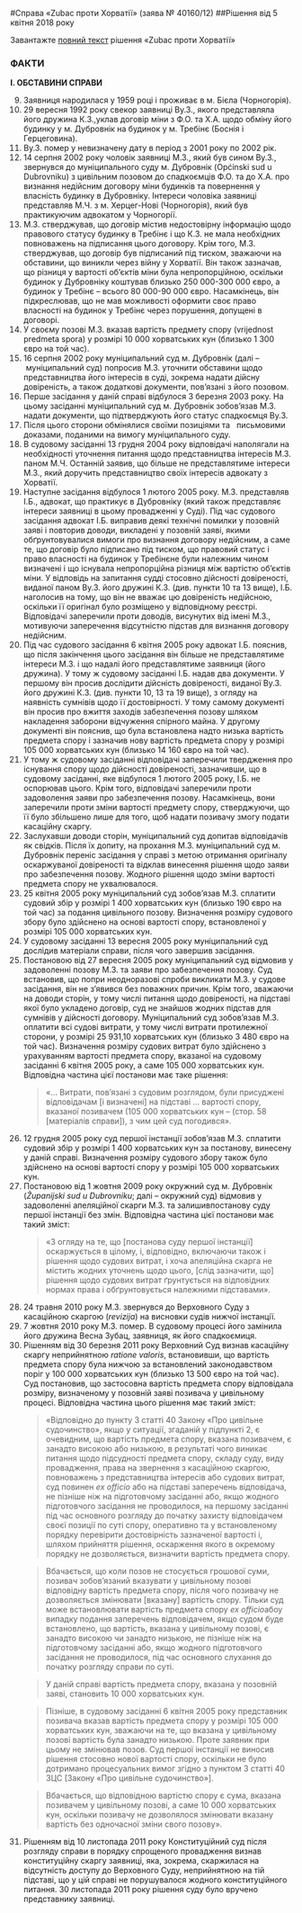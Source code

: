 #Справа «Zubac проти Хорватії» (заява № 40160/12)
##Рішення від 5 квітня 2018 року

<div class="eoz-wrap">
	<div class="eoz-text">
		<p style="margin-bottom: 0;">Завантажте <a href="./Velyka_Palata.pdf" target="_blank">повний текст</a> рішення «Zubac проти Хорватії»</p>
	</div>
</div>


<h3>ФАКТИ</h3>
<p><b>I. ОБСТАВИНИ СПРАВИ</b></p>

<div>
<ol start="9">
<li>Заявниця народилася у 1959 році і проживає в м. Бієла (Чорногорія).</li>
<li>29 вересня 1992 року свекор заявниці Ву.З., якого представляла його дружина К.З.,уклав договір міни з Ф.О. та Х.А. щодо обміну його будинку у м. Дубровнік на будинок у м. Требінє (Боснія і Герцеговина).</li>
<li>Ву.З. помер у невизначену дату в період з 2001 року по 2002 рік.</li>
<li>14 серпня 2002 року чоловік заявниці М.З., який був сином Ву.З., звернувся до муніципального суду м. Дубровнік (Općinski sud u Dubrovniku) з цивільним позовом до спадкоємців Ф.О. та до Х.А. про визнання недійсним договору міни будинків та повернення у власність будинку в Дубровніку. Інтереси чоловіка заявниці представляв M.Ч. з м. Херцег-Нові (Чорногорія), який був практикуючим адвокатом у Чорногорії.</li>
<li>М.З. стверджував, що договір містив недостовірну інформацію щодо правового статусу будинку в Требінє і що К.З. не мала необхідних повноважень на підписання цього договору. Крім того, М.З. стверджував, що договір був підписаний під тиском, зважаючи на обставини, що виникли через війну у Хорватії. Він також зазначав, що різниця у вартості об&rsquo;єктів міни була непропорційною, оскільки будинок у Дубровніку коштував близько 250 000-300 000 євро, а будинок у Требінє &ndash; всього 80 000-90 000 євро. Насамкінець, він підкреслював, що не мав можливості оформити своє право власності на будинок у Требінє через порушення, допущені в договорі.</li>
<li>У своєму позові М.З. вказав вартість предмету спору (vrijednost predmeta spora) у розмірі 10 000 хорватських кун (близько 1 300 євро на той час).</li>
<li>16 серпня 2002 року муніципальний суд м. Дубровнік (далі &ndash; &nbsp;муніципальний суд) попросив М.З. уточнити обставини щодо представництва його інтересів в суді, зокрема надати дійсну довіреність, а також додаткові документи, пов&rsquo;язані з його позовом.</li>
<li>Перше засідання у даній справі відбулося 3 березня 2003 року. На цьому засіданні муніципальний суд м. Дубровнік зобов&rsquo;язав М.З. надати документи, що підтверджують його статус спадкоємця Ву.З.</li>
<li>Після цього сторони обмінялися своїми позиціями та &nbsp;&nbsp;письмовими доказами, поданими на вимогу муніципального суду.</li>
<li>В судовому засіданні 13 грудня 2004 року відповідачі наполягали на необхідності уточнення питання щодо представництва інтересів М.З. паном М.Ч. Останній заявив, що більше не представлятиме інтереси М.З., який доручить представництво своїх інтересів адвокату з Хорватії.</li>
<li>Наступне засідання відбулося 1 лютого 2005 року. М.З. представляв I.Б., адвокат, що практикує в Дубровніку (який також представляє інтереси заявниці в цьому провадженні у Суді). Під час судового засідання адвокат І.Б. виправив деякі технічні помилки у позовній заяві і повторив доводи, викладені у позовній заяві, якими обґрунтовувалися вимоги про визнання договору недійсним, а саме те, що договір було підписано під тиском, що правовий статус і право власності на будинок у Требінєне були належним чином визначені і що існувала непропорційна різниця між вартістю об&rsquo;єктів міни. У відповідь на запитання судді стосовно дійсності довіреності, виданої паном Ву.З. його дружині К.З. (див. пункти 10 та 13 вище), I.Б. наголосив на тому, що він не вважає цю довіреність недійсною, оскільки її оригінал було розміщено у відповідному реєстрі. Відповідачі заперечили проти доводів, висунутих від імені М.З., мотивуючи заперечення відсутністю підстав для визнання договору недійсним.</li>
<li>Під час судового засідання 6 квітня 2005 року адвокат І.Б. пояснив, що після закінчення цього засідання він більше не представлятиме інтереси М.З. і що надалі його представлятиме заявниця (його дружина). У тому ж судовому засіданні І.Б. надав два документи. У першому він просив дослідити дійсність довіреності, виданої Ву.З. його дружині К.З. (див. пункти 10, 13 та 19 вище), з огляду на наявність сумнівів щодо її достовірності. У тому самому документі він просив про вжиття заходів забезпечення позову шляхом накладення заборони відчуження спірного майна. У другому документі він пояснив, що була встановлена надто низька вартість предмета спору і зазначив нову вартість предмета спору у розмірі 105 000 хорватських кун (близько 14 160 євро на той час).</li>
<li>У тому ж судовому засіданні відповідачі заперечили твердження про існування спору щодо дійсності довіреності, зазначивши, що в судовому засіданні, яке відбулося 1 лютого 2005 року, І.Б. не оспорював цього. Крім того, відповідачі заперечили проти задоволення заяви про забезпечення позову. Насамкінець, вони заперечили проти зміни вартості предмету спору, стверджуючи, що її було збільшено лише для того, щоб надати позивачу змогу подати касаційну скаргу.</li>
<li>Заслухавши доводи сторін, муніципальний суд допитав відповідачів як свідків. Після їх допиту, на прохання М.З. муніципальний суд м. Дубровнік переніс засідання у справі з метою отримання оригіналу оскаржуваної довіреності та відклав винесення рішення щодо заяви про забезпечення позову. Жодного рішення щодо зміни вартості предмета спору не ухвалювалося.</li>
<li>25 квітня 2005 року муніципальний суд зобов&rsquo;язав М.З. cплатити судовий збір у розмірі 1 400 хорватських кун (близько 190 євро на той час) за подання цивільного позову. Визначення розміру судового збору було здійснено на основі вартості спору, встановленої у розмірі 105 000 хорватських кун.</li>
<li>У судовому засіданні 13 вересня 2005 року муніципальний суд дослідив матеріали справи, після чого завершив засідання.</li>
<li>Постановою від 27 вересня 2005 року муніципальний суд відмовив у задоволенні позову М.З. та заяви про забезпечення позову. Суд встановив, що попри неодноразові спроби викликати М.З. у судове засідання, він не з&rsquo;явився без поважних причин. Крім того, зважаючи на доводи сторін, у тому числі питання щодо довіреності, на підставі якої було укладено договір, суд не знайшов жодних підстав для сумнівів у дійсності договору. Муніципальний суд зобов&rsquo;язав М.З. оплатити всі судові витрати, у тому числі витрати протилежної сторони, у розмірі 25 931,10 хорватських кун (близько 3 480 євро на той час). Визначення розміру судових витрат було здійснено з урахуванням вартості предмета спору, вказаної на судовому засіданні 6 квітня 2005 року, а саме 105 000 хорватських кун. Відповідна частина цієї постанови має таке рішення:
<blockquote>
<p>&laquo;... Витрати, пов&rsquo;язані з судовим розглядом, були присуджені відповідачам [і визначені] на підставі ... вартості спору, вказаної позивачем (105 000 хорватських кун&nbsp;&ndash;&nbsp;(стор. 58 [матеріалів справи]), з чим цей суд погодився&raquo;.</p>
</blockquote></li>
<li>12 грудня 2005 року суд першої інстанції зобов&rsquo;язав М.З. cплатити судовий збір у розмірі 1 400 хорватських кун за постанову, винесену у даній справі. Визначення розміру судового збору також було здійснено на основі вартості спору у розмірі 105 000 хорватських кун.</li>
<li>Постановою від 1 жовтня 2009 року окружний суд м. Дубровнік (<em>Županijski sud u Dubrovniku</em>; далі &ndash; окружний суд) відмовив у задоволенні апеляційної скарги М.З. та залишивпостанову суду першої інстанції без змін. Відповідна частина цієї постанови має такий зміст:
<blockquote>&laquo;З огляду на те, що [постанова суду першої інстанції] оскаржується в цілому, і, відповідно, включаючи також і рішення щодо судових витрат, і хоча апеляційна скарга не містить жодних уточнень щодо цього, [слід зазначити, що] рішення щодо судових витрат ґрунтується на відповідних нормах права і обґрунтовується належними підставами&raquo;.</blockquote></li>
<li>24 травня 2010 року М.З. звернувся до Верховного Суду з касаційною скаргою (<em>revizija</em>) на висновки судів нижчої інстанції.</li>
<li>7 жовтня 2010 року М.З. помер. В судовому процесі його замінила його дружина Весна Зубац, заявниця, як його спадкоємиця.</li>
<li>Рішенням від 30 березня 2011 року Верховний Суд визнав касаційну скаргу неприйнятною <em>ratione valoris</em>, встановивши, що вартість предмета спору була нижчою за встановлений законодавством поріг у 100 000 хорватських кун (близько 13 500 євро на той час). Суд постановив, що застосовна вартість предмета спору відповідала розміру, визначеному у позовній заяві позивача у цивільному процесі. Відповідна частина цього рішення має такий зміст:
<blockquote>&laquo;Відповідно до пункту 3 статті 40 Закону &laquo;Про цивільне судочинство&raquo;, якщо у ситуації, згаданій у підпункті 2, є очевидним, що вартість предмета спору, вказана позивачем, є занадто високою або низькою, в результаті чого виникає питання щодо підсудності предмета спору, складу суду, виду провадження, права на звернення з касаційною скаргою, повноважень з представництва інтересів або судових витрат, суд повинен <em>ex officio</em> або на підставі заперечень відповідача, не пізніше ніж на підготовчому засіданні або, якщо жодного підготовчого засідання не проводилося, на першому засіданні під час основного розгляду до початку захисту відповідачем своєї позиції по суті спору, оперативно та у встановленому порядку перевірити достовірність зазначеної вартості і, шляхом прийняття рішення, оскарження якого в окремому порядку не дозволяється, визначити вартість предмета спору.</blockquote>
<blockquote>Вбачається, що коли позов не стосується грошової суми, позивач зобов&rsquo;язаний вказувати у цивільному позові відповідну вартість предмета спору, після чого позивачу не дозволяється змінювати [вказану] вартість спору. Тільки суд може встановлювати вартість предмета спору <em>ex officio</em>абоу випадку подання заперечень відповідачем, якщо судом буде встановлено, що вартість, вказана у цивільному позові, є занадто високою чи занадто низькою, не пізніше ніж на підготовчому засіданні або, якщо жодного підготовчого засідання не проводилося, під час основного слухання до початку розгляду справи по суті.</blockquote>
<blockquote>У даній справі вартість предмета спору, вказана у позовній заяві, становить 10 000 хорватських кун.</blockquote>
<blockquote>Пізніше, в судовому засіданні 6 квітня 2005 року представник позивача вказав вартість предмета спору у розмірі 105 000 хорватських кун, зважаючи на те, що вказана у цивільному позові вартість була занадто низькою. Проте заявник при цьому не змінював позов. Суд першої інстанції не виносив рішення стосовно нової вартості спору, оскільки не було дотримано процесуальних вимог згідно з пунктом 3 статті 40 ЗЦС [Закону &laquo;Про цивільне судочинство&raquo;].</blockquote>
<blockquote>Вбачається, що відповідною вартістю спору є сума, вказана позивачем у цивільному позові, а саме 10 000 хорватських кун, оскільки позивачу не дозволялося змінювати вказану вартість без одночасної зміни свого позову&raquo;.</blockquote></li>
<li>Рішенням від 10 листопада 2011 року Конституційний суд після розгляду справи в порядку спрощеного провадження визнав конституційну скаргу заявниці, яка, зокрема, скаржилася на відсутність доступу до Верховного Суду, неприйнятною на тій підставі, що у цій справі не порушувалося жодного конституційного питання. 30 листопада 2011 року рішення суду було вручено представнику заявниці.</li></ol></div>